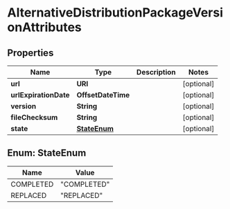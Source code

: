 

# AlternativeDistributionPackageVersionAttributes


## Properties

| Name | Type | Description | Notes |
|------------ | ------------- | ------------- | -------------|
|**url** | **URI** |  |  [optional] |
|**urlExpirationDate** | **OffsetDateTime** |  |  [optional] |
|**version** | **String** |  |  [optional] |
|**fileChecksum** | **String** |  |  [optional] |
|**state** | [**StateEnum**](#StateEnum) |  |  [optional] |



## Enum: StateEnum

| Name | Value |
|---- | -----|
| COMPLETED | &quot;COMPLETED&quot; |
| REPLACED | &quot;REPLACED&quot; |



